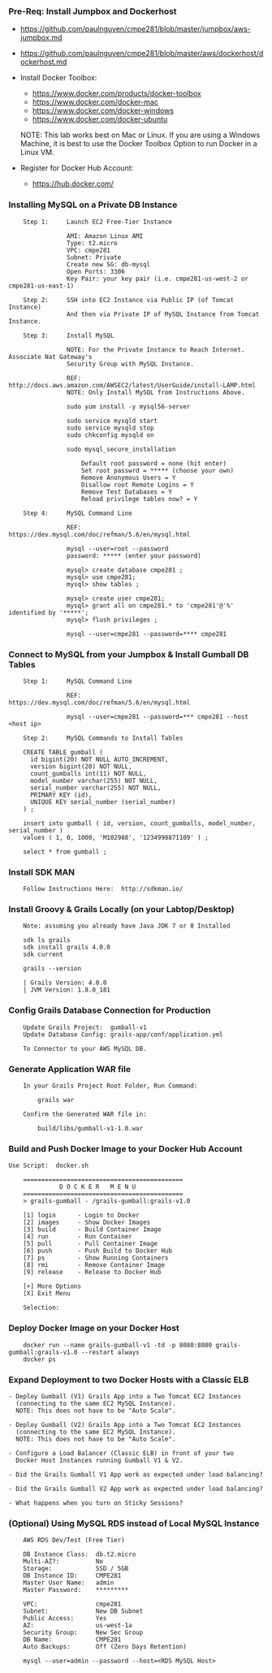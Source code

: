 

### Pre-Req:  Install Jumpbox and Dockerhost

- https://github.com/paulnguyen/cmpe281/blob/master/jumpbox/aws-jumpbox.md
- https://github.com/paulnguyen/cmpe281/blob/master/aws/dockerhost/dockerhost.md

- Install Docker Toolbox: 

    - https://www.docker.com/products/docker-toolbox
    - https://www.docker.com/docker-mac
    - https://www.docker.com/docker-windows
    - https://www.docker.com/docker-ubuntu

    NOTE:  This lab works best on Mac or Linux. 
    If you are using a Windows Machine, it is best to use
    the Docker Toolbox Option to run Docker in a Linux VM. 

- Register for Docker Hub Account:

    - https://hub.docker.com/


### Installing MySQL on a Private DB Instance

```
    Step 1:     Launch EC2 Free-Tier Instance
    
                AMI: Amazon Linux AMI
                Type: t2.micro 
                VPC: cmpe281
                Subnet: Private
                Create new SG: db-mysql
                Open Ports: 3306
                Key Pair: your key pair (i.e. cmpe281-us-west-2 or cmpe281-us-east-1)
                
    Step 2:     SSH into EC2 Instance via Public IP (of Tomcat Instance)
                And then via Private IP of MySQL Instance from Tomcat Instance.

    Step 3:     Install MySQL 

                NOTE: For the Private Instance to Reach Internet.  Associate Nat Gateway's
                Security Group with MySQL Instance.
    
                REF:  http://docs.aws.amazon.com/AWSEC2/latest/UserGuide/install-LAMP.html
                NOTE: Only Install MySQL from Instructions Above.
                
                sudo yum install -y mysql56-server 
                
                sudo service mysqld start
                sudo service mysqld stop
                sudo chkconfig mysqld on
                
                sudo mysql_secure_installation
                    
                    Default root password = none (hit enter)
                    Set root passwrd = ***** (choose your own)
                    Remove Anonymous Users = Y
                    Disallow root Remote Logins = Y
                    Remove Test Databases = Y
                    Reload privilege tables now? = Y
                
    Step 4:     MySQL Command Line
    
                REF: https://dev.mysql.com/doc/refman/5.6/en/mysql.html
                                
                mysql --user=root --password
                password: ***** (enter your password)

                mysql> create database cmpe281 ;
                mysql> use cmpe281;
                mysql> show tables ;

                mysql> create user cmpe281;
                mysql> grant all on cmpe281.* to 'cmpe281'@'%' identified by '*****';
                mysql> flush privileges ; 

                mysql --user=cmpe281 --password=**** cmpe281
```            

### Connect to MySQL from your Jumpbox & Install Gumball DB Tables

```
    Step 1:     MySQL Command Line
    
                REF: https://dev.mysql.com/doc/refman/5.6/en/mysql.html
                
                mysql --user=cmpe281 --password=*** cmpe281 --host <host ip>              

    Step 2:     MySQL Commands to Install Tables

    CREATE TABLE gumball (
      id bigint(20) NOT NULL AUTO_INCREMENT,
      version bigint(20) NOT NULL,
      count_gumballs int(11) NOT NULL,
      model_number varchar(255) NOT NULL,
      serial_number varchar(255) NOT NULL,
      PRIMARY KEY (id),
      UNIQUE KEY serial_number (serial_number)
    ) ;

    insert into gumball ( id, version, count_gumballs, model_number, serial_number ) 
    values ( 1, 0, 1000, 'M102988', '1234998871109' ) ;

    select * from gumball ;    

```

### Install SDK MAN

```
    Follow Instructions Here:  http://sdkman.io/
```

### Install Groovy & Grails Locally (on your Labtop/Desktop)

```
    Note: assuming you already have Java JDK 7 or 8 Installed
    
    sdk ls grails
    sdk install grails 4.0.0
    sdk current

    grails --version

	| Grails Version: 4.0.0
	| JVM Version: 1.8.0_181
```

### Config Grails Database Connection for Production

```
    Update Grails Project:  gumball-v1 
    Update Database Config: grails-app/conf/application.yml 

    To Connector to your AWS MySQL DB.  

```

### Generate Application WAR file

```
    In your Grails Project Root Folder, Run Command:
    
        grails war
        
    Confirm the Generated WAR file in:
    
        build/libs/gumball-v1-1.0.war
```


### Build and Push Docker Image to your Docker Hub Account


    Use Script:  docker.sh 

```
    ============================================
              D O C K E R   M E N U             
    ============================================
    > grails-gumball - /grails-gumball:grails-v1.0 
     
    [1] login      - Login to Docker            
    [2] images     - Show Docker Images         
    [3] build      - Build Container Image      
    [4] run        - Run Container              
    [5] pull       - Pull Container Image       
    [6] push       - Push Build to Docker Hub   
    [7] ps         - Show Running Containers    
    [8] rmi        - Remove Container Image     
    [9] release    - Release to Docker Hub      
     
    [+] More Options                        
    [X] Exit Menu                              
     
    Selection: 
```

### Deploy Docker Image on your Docker Host

```
    docker run --name grails-gumball-v1 -td -p 8080:8080 grails-gumball:grails-v1.0 --restart always
    docker ps
```

### Expand Deployment to two Docker Hosts with a Classic ELB

    - Deploy Gumball (V1) Grails App into a Two Tomcat EC2 Instances 
      (connecting to the same EC2 MySQL Instance). 
      NOTE: This does not have to be "Auto Scale".
    
    - Deploy Gumball (V2) Grails App into a Two Tomcat EC2 Instances 
      (connecting to the same EC2 MySQL Instance). 
      NOTE: This does not have to be "Auto Scale".

    - Configure a Load Balancer (Classic ELB) in front of your two 
      Docker Host Instances running Gumball V1 & V2.

    - Did the Grails Gumball V1 App work as expected under load balancing?

    - Did the Grails Gumball V2 App work as expected under load balancing?

    - What happens when you turn on Sticky Sessions?


### (Optional) Using MySQL RDS instead of Local MySQL Instance

```
    AWS RDS Dev/Test (Free Tier)
    
    DB Instance Class:  db.t2.micro
    Multi-AZ?:          No
    Storage:            SSD / 5GB
    DB Instance ID:     CMPE281
    Master User Name:   admin
    Master Password:    *********
    
    VPC:                cmpe281
    Subnet:             New DB Subnet
    Public Access:      Yes
    AZ:                 us-west-1a
    Security Group:     New Sec Group
    DB Name:            CMPE281
    Auto Backups:       Off (Zero Days Retention)

    mysql --user=admin --password --host=<RDS MySQL Host>
                
```
